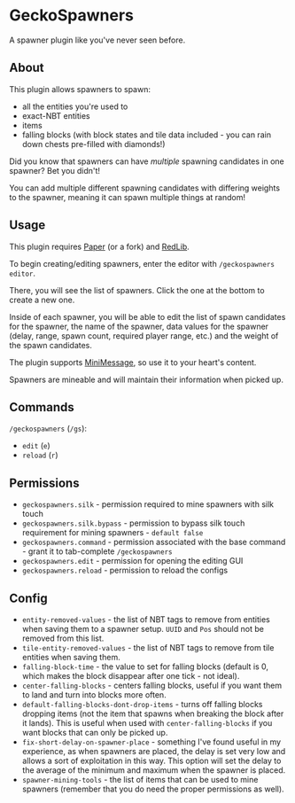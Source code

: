 # GeckoSpawners

A spawner plugin like you've never seen before.
## About

This plugin allows spawners to spawn:
* all the entities you're used to
* exact-NBT entities
* items
* falling blocks (with block states and tile data included - you can rain down chests pre-filled with diamonds!)

Did you know that spawners can have *multiple* spawning candidates in one spawner? Bet you didn't!

You can add multiple different spawning candidates with differing weights to the spawner, meaning it can spawn multiple things at random!

## Usage

This plugin requires [Paper](https://papermc.io/) (or a fork) and [RedLib](https://github.com/Redempt/RedLib/releases).

To begin creating/editing spawners, enter the editor with `/geckospawners editor`.

There, you will see the list of spawners. Click the one at the bottom to create a new one.

Inside of each spawner, you will be able to edit the list of spawn candidates for the spawner, the name of the spawner, data values for the spawner (delay, range, spawn count, required player range, etc.) and the weight of the spawn candidates.

The plugin supports [MiniMessage](https://docs.adventure.kyori.net/minimessage#format), so use it to your heart's content.

Spawners are mineable and will maintain their information when picked up.

## Commands

`/geckospawners` (`/gs`):
* `edit` (`e`)
* `reload` (`r`)

## Permissions

* `geckospawners.silk` - permission required to mine spawners with silk touch
* `geckospawners.silk.bypass` - permission to bypass silk touch requirement for mining spawners - `default false`
* `geckospawners.command` - permission associated with the base command - grant it to tab-complete `/geckospawners`
* `geckospawners.edit` - permission for opening the editing GUI
* `geckospawners.reload` - permission to reload the configs

## Config

* `entity-removed-values` - the list of NBT tags to remove from entities when saving them to a spawner setup. `UUID` and `Pos` should not be removed from this list.
* `tile-entity-removed-values` - the list of NBT tags to remove from tile entities when saving them.
* `falling-block-time` - the value to set for falling blocks (default is 0, which makes the block disappear after one tick - not ideal).
* `center-falling-blocks` - centers falling blocks, useful if you want them to land and turn into blocks more often.
* `default-falling-blocks-dont-drop-items` - turns off falling blocks dropping items (not the item that spawns when breaking the block after it lands). This is useful when used with `center-falling-blocks` if you want blocks that can only be picked up.
* `fix-short-delay-on-spawner-place` - something I've found useful in my experience, as when spawners are placed, the delay is set very low and allows a sort of exploitation in this way. This option will set the delay to the average of the minimum and maximum when the spawner is placed.
* `spawner-mining-tools` - the list of items that can be used to mine spawners (remember that you do need the proper permissions as well).

